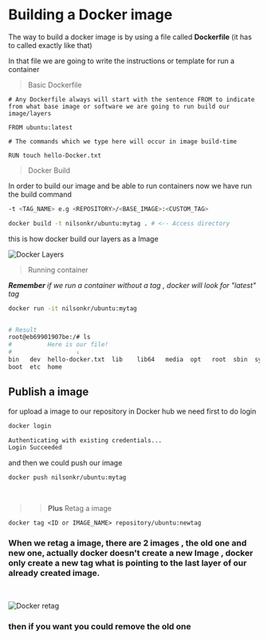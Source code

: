 # Building a Docker image

The way to build a docker image is by using a file called **Dockerfile** (it has to called exactly like that)

In that file we are going to write the instructions or template for run a container

> Basic Dockerfile

```docker
# Any Dockerfile always will start with the sentence FROM to indicate from what base image or software we are going to run build our image/layers

FROM ubuntu:latest

# The commands which we type here will occur in image build-time

RUN touch hello-Docker.txt
```

> Docker Build

In order to build our image and be able to run containers now we have run the build command

```sh
-t <TAG_NAME> e.g <REPOSITORY>/<BASE_IMAGE>:<CUSTOM_TAG>

docker build -t nilsonkr/ubuntu:mytag . # <-- Access directory

```

this is how docker build our layers as a Image

![Docker Layers](https://static.platzi.com/media/user_upload/Screenshot%20from%202020-11-06%2019-53-30-a305c998-0991-44ad-9319-80cacb1a4bc7.jpg)

> Running container

_**Remember** if we run a container without a tag , docker will look for "latest" tag_

```sh
docker run -it nilsonkr/ubuntu:mytag


# Result
root@eb69901907be:/# ls
#          Here is our file!
#                  ↓
bin   dev  hello-docker.txt  lib    lib64   media  opt   root  sbin  sys  usr
boot  etc  home

```

## Publish a image

for upload a image to our repository in Docker hub we need first to do login

```sh
docker login

Authenticating with existing credentials...
Login Succeeded
```

and then we could push our image

```sh
docker push nilsonkr/ubuntu:mytag
```

</br>

> > **Plus** Retag a image

```
docker tag <ID or IMAGE_NAME> repository/ubuntu:newtag
```

### When we retag a image, there are 2 images , the old one and new one, actually docker doesn't create a new Image , docker only create a new tag what is pointing to the last layer of our already created image.

</br>

![Docker retag](https://i.ibb.co/JBL946b/Screenshot-at-Feb-05-15-26-18.png)

### **then if you want you could remove the old one**
